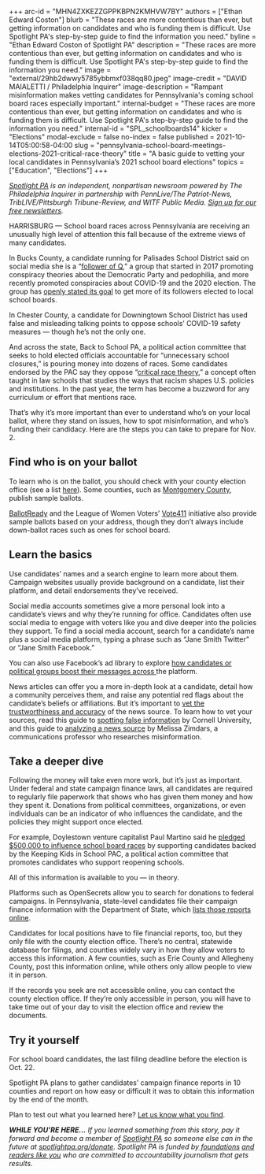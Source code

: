 +++
arc-id = "MHN4ZXKEZZGPPKBPN2KMHVW7BY"
authors = ["Ethan Edward Coston"]
blurb = "These races are more contentious than ever, but getting information on candidates and who is funding them is difficult. Use Spotlight PA's step-by-step guide to find the information you need."
byline = "Ethan Edward Coston of Spotlight PA"
description = "These races are more contentious than ever, but getting information on candidates and who is funding them is difficult. Use Spotlight PA's step-by-step guide to find the information you need."
image = "external/29hb2dwwy5785ybbmxf038qq80.jpeg"
image-credit = "DAVID MAIALETTI / Philadelphia Inquirer"
image-description = "Rampant misinformation makes vetting candidates for Pennsylvania's coming school board races especially important."
internal-budget = "These races are more contentious than ever, but getting information on candidates and who is funding them is difficult. Use Spotlight PA's step-by-step guide to find the information you need."
internal-id = "SPL_schoolboards14"
kicker = "Elections"
modal-exclude = false
no-index = false
published = 2021-10-14T05:00:58-04:00
slug = "pennsylvania-school-board-meetings-elections-2021-critical-race-theory"
title = "A basic guide to vetting your local candidates in Pennsylvania’s 2021 school board elections"
topics = ["Education", "Elections"]
+++

<a href="https://www.spotlightpa.org/"><i>Spotlight PA</i></a><i> is an independent, nonpartisan newsroom powered by The Philadelphia Inquirer in partnership with PennLive/The Patriot-News, TribLIVE/Pittsburgh Tribune-Review, and WITF Public Media. </i><a href="https://www.spotlightpa.org/newsletters"><i>Sign up for our free newsletters</i></a><i>.</i>

HARRISBURG — School board races across Pennsylvania are receiving an unusually high level of attention this fall because of the extreme views of many candidates.

In Bucks County, a candidate running for Palisades School District said on social media she is a “<a href="https://cyrilmychalejko.substack.com/p/yes-i-am-a-q-follower-down-the-rabbit">follower of Q</a>,” a group that started in 2017 promoting conspiracy theories about the Democratic Party and pedophilia, and more recently promoted conspiracies about COVID-19 and the 2020 election. The group has <a href="https://www.nbcnews.com/tech/tech-news/qanons-new-plan-run-school-board-rcna1352">openly stated its goal</a> to get more of its followers elected to local school boards.

In Chester County, a candidate for Downingtown School District has used false and misleading talking points to oppose schools’ COVID-19 safety measures — though he’s not the only one.

<script src="https://www.spotlightpa.org/embed.js" async></script><div data-spl-embed-version="1" data-spl-src="https://www.spotlightpa.org/embeds/newsletter/"></div>

And across the state, Back to School PA, a political action committee that seeks to hold elected officials accountable for “unnecessary school closures,” is pouring money into dozens of races. Some candidates endorsed by the PAC say they oppose “<a href="https://www.reuters.com/legal/government/what-critical-race-theory-means-why-its-igniting-debate-2021-09-21/">critical race theory</a>,” a concept often taught in law schools that studies the ways that racism shapes U.S. policies and institutions. In the past year, the term has become a buzzword for any curriculum or effort that mentions race.

That’s why it’s more important than ever to understand who’s on your local ballot, where they stand on issues, how to spot misinformation, and who’s funding their candidacy. Here are the steps you can take to prepare for Nov. 2.

## Find who is on your ballot

To learn who is on the ballot, you should check with your county election office (see a list <a href="https://www.vote.pa.gov/Resources/Pages/Contact-Your-Election-Officials.aspx">here</a>). Some counties, such as <a href="https://webapp02.montcopa.org/voterservices/sampleballots/default.htm">Montgomery County</a>, publish sample ballots.

<a href="https://www.ballotready.org/us/pennsylvania/">BallotReady</a> and the League of Women Voters’ <a href="https://www.vote411.org/">Vote411</a> initiative also provide sample ballots based on your address, though they don’t always include down-ballot races such as ones for school board.

## Learn the basics

Use candidates’ names and a search engine to learn more about them. Campaign websites usually provide background on a candidate, list their platform, and detail endorsements they’ve received.

Social media accounts sometimes give a more personal look into a candidate’s views and why they’re running for office. Candidates often use social media to engage with voters like you and dive deeper into the policies they support. To find a social media account, search for a candidate’s name plus a social media platform, typing a phrase such as “Jane Smith Twitter” or “Jane Smith Facebook.”

You can also use Facebook’s ad library to explore <a href="https://www.facebook.com/ads/library/?active_status=all&ad_type=all&country=US&media_type=all">how candidates or political groups boost their messages across </a>the platform.

News articles can offer you a more in-depth look at a candidate, detail how a community perceives them, and raise any potential red flags about the candidate’s beliefs or affiliations. But it’s important to <a href="https://www.spotlightpa.org/news/2021/03/pa-news-partisan-republican-democrat-newsguard-lenfest-outlets-trust-credibility/">vet the trustworthiness and accuracy</a> of the news source. To learn how to vet your sources, read this guide to <a href="https://guides.library.cornell.edu/evaluate_news/fakenews">spotting false information</a> by Cornell University, and this guide to <a href="https://docs.google.com/document/d/10eA5-mCZLSS4MQY5QGb5ewC3VAL6pLkT53V_81ZyitM/preview">analyzing a news source</a> by Melissa Zimdars, a communications professor who researches misinformation.

## Take a deeper dive

Following the money will take even more work, but it’s just as important. Under federal and state campaign finance laws, all candidates are required to regularly file paperwork that shows who has given them money and how they spent it. Donations from political committees, organizations, or even individuals can be an indicator of who influences the candidate, and the policies they might support once elected.

For example, Doylestown venture capitalist Paul Martino said he <a href="https://delawarevalleyjournal.com/new-back-to-school-pa-pac-for-school-board-candidates-statewide/">pledged $500,000 to influence school board races</a> by supporting candidates backed by the Keeping Kids in School PAC, a political action committee that promotes candidates who support reopening schools.

All of this information is available to you — in theory.

Platforms such as OpenSecrets allow you to search for donations to federal campaigns. In Pennsylvania, state-level candidates file their campaign finance information with the Department of State, which <a href="https://www.campaignfinanceonline.pa.gov/Pages/CampaignFinanceHome.aspx">lists those reports online</a>.

Candidates for local positions have to file financial reports, too, but they only file with the county election office. There’s no central, statewide database for filings, and counties widely vary in how they allow voters to access this information. A few counties, such as Erie County and Allegheny County, post this information online, while others only allow people to view it in person.

If the records you seek are not accessible online, you can contact the county election office. If they’re only accessible in person, you will have to take time out of your day to visit the election office and review the documents.

<script src="https://www.spotlightpa.org/embed.js" async></script><div data-spl-embed-version="1" data-spl-src="https://www.spotlightpa.org/embeds/donate/?teaser_text=If%20you%20learned%20something%20from%20this%20report%2C%20pay%20it%20forward%20and%20become%20a%20member%20of%20Spotlight%20PA%20so%20someone%20else%20can%20in%20the%20future."></div>


## Try it yourself

For school board candidates, the last filing deadline before the election is Oct. 22.

Spotlight PA plans to gather candidates’ campaign finance reports in 10 counties and report on how easy or difficult it was to obtain this information by the end of the month.

Plan to test out what you learned here? <a href="mailto:tips@spotlightpa.org">Let us know what you find</a>.

<i><b>WHILE YOU’RE HERE...</b></i><i> If you learned something from this story, pay it forward and become a member of </i><a href="https://www.spotlightpa.org/"><i>Spotlight PA</i></a><i> so someone else can in the future at </i><a href="https://www.spotlightpa.org/donate"><i>spotlightpa.org/donate</i></a><i>. Spotlight PA is funded by</i><a href="https://www.spotlightpa.org/support"><i> foundations</i></a><i> </i><a href="https://www.spotlightpa.org/support"><i>and readers like you</i></a><i> who are committed to accountability journalism that gets results.</i>
